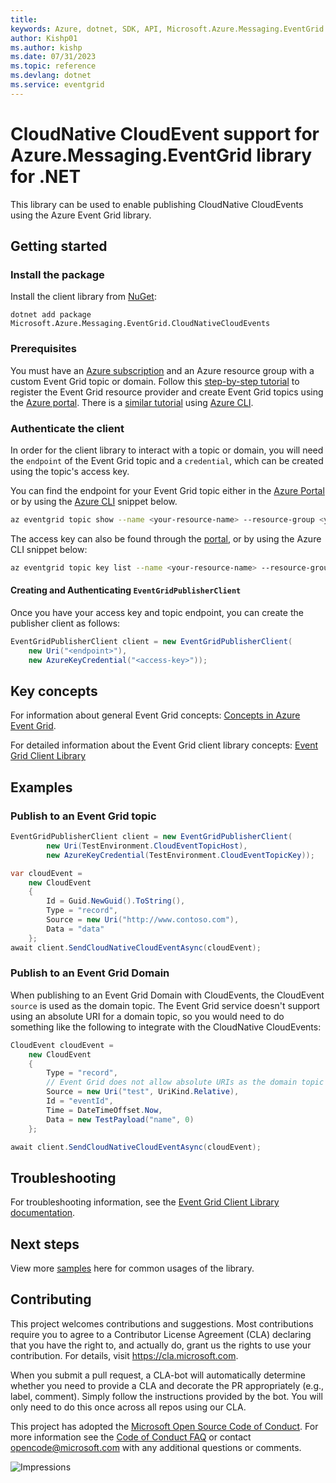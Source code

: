 ```yaml
---
title: 
keywords: Azure, dotnet, SDK, API, Microsoft.Azure.Messaging.EventGrid.CloudNativeCloudEvents, eventgrid
author: Kishp01
ms.author: kishp
ms.date: 07/31/2023
ms.topic: reference
ms.devlang: dotnet
ms.service: eventgrid
---
```

# CloudNative CloudEvent support for Azure.Messaging.EventGrid library for .NET

This library can be used to enable publishing CloudNative CloudEvents using the Azure Event Grid library.

## Getting started

### Install the package

Install the client library from [NuGet](https://www.nuget.org/):

```dotnetcli
dotnet add package Microsoft.Azure.Messaging.EventGrid.CloudNativeCloudEvents
```

### Prerequisites

You must have an [Azure subscription](https://azure.microsoft.com/free/dotnet/) and an Azure resource group with a custom Event Grid topic or domain. Follow this [step-by-step tutorial](/azure/event-grid/custom-event-quickstart-portal) to register the Event Grid resource provider and create Event Grid topics using the [Azure portal](https://portal.azure.com/). There is a [similar tutorial](/azure/event-grid/custom-event-quickstart) using [Azure CLI](/cli/azure).

### Authenticate the client

In order for the client library to interact with a topic or domain, you will need the `endpoint` of the Event Grid topic and a `credential`, which can be created using the topic's access key.

You can find the endpoint for your Event Grid topic either in the [Azure Portal](https://portal.azure.com/) or by using the [Azure CLI](/cli/azure) snippet below.

```bash
az eventgrid topic show --name <your-resource-name> --resource-group <your-resource-group-name> --query "endpoint"
```

The access key can also be found through the [portal](/azure/event-grid/get-access-keys), or by using the Azure CLI snippet below:
```bash
az eventgrid topic key list --name <your-resource-name> --resource-group <your-resource-group-name> --query "key1"
```

#### Creating and Authenticating `EventGridPublisherClient`

Once you have your access key and topic endpoint, you can create the publisher client as follows:
```C#
EventGridPublisherClient client = new EventGridPublisherClient(
    new Uri("<endpoint>"),
    new AzureKeyCredential("<access-key>"));
```

## Key concepts

For information about general Event Grid concepts: [Concepts in Azure Event Grid](/azure/event-grid/concepts).

For detailed information about the Event Grid client library concepts: [Event Grid Client Library](https://github.com/Azure/azure-sdk-for-net/tree/main/sdk/eventgrid/Azure.Messaging.EventGrid#key-concepts)

## Examples

### Publish to an Event Grid topic
```C# Snippet:CloudNativePublish
EventGridPublisherClient client = new EventGridPublisherClient(
        new Uri(TestEnvironment.CloudEventTopicHost),
        new AzureKeyCredential(TestEnvironment.CloudEventTopicKey));

var cloudEvent =
    new CloudEvent
    {
        Id = Guid.NewGuid().ToString(),
        Type = "record",
        Source = new Uri("http://www.contoso.com"),
        Data = "data"
    };
await client.SendCloudNativeCloudEventAsync(cloudEvent);
```

### Publish to an Event Grid Domain
When publishing to an Event Grid Domain with CloudEvents, the CloudEvent `source` is used as the domain topic. The Event Grid service doesn't support using an absolute URI for a domain topic, so you would need to do something like the following to integrate with the CloudNative CloudEvents:
```C# Snippet:CloudNativePublishToDomain
CloudEvent cloudEvent =
    new CloudEvent
    {
        Type = "record",
        // Event Grid does not allow absolute URIs as the domain topic
        Source = new Uri("test", UriKind.Relative),
        Id = "eventId",
        Time = DateTimeOffset.Now,
        Data = new TestPayload("name", 0)
    };

await client.SendCloudNativeCloudEventAsync(cloudEvent);
```

## Troubleshooting

For troubleshooting information, see the [Event Grid Client Library documentation](https://github.com/Azure/azure-sdk-for-net/tree/main/sdk/eventgrid/Azure.Messaging.EventGrid#troubleshooting).

## Next steps

View more [samples](https://github.com/Azure/azure-sdk-for-net/blob/main/sdk/eventgrid/Microsoft.Azure.Messaging.EventGrid.CloudNativeCloudEvents/tests/Samples) here for common usages of the library.

## Contributing

This project welcomes contributions and suggestions. Most contributions require you to agree to a Contributor License Agreement (CLA) declaring that you have the right to, and actually do, grant us the rights to use your contribution. For details, visit <https://cla.microsoft.com>.

When you submit a pull request, a CLA-bot will automatically determine whether you need to provide a CLA and decorate the PR appropriately (e.g., label, comment). Simply follow the instructions provided by the bot. You will only need to do this once across all repos using our CLA.

This project has adopted the [Microsoft Open Source Code of Conduct][code_of_conduct]. For more information see the [Code of Conduct FAQ][code_of_conduct_faq] or contact opencode@microsoft.com with any additional questions or comments.

![Impressions](https://azure-sdk-impressions.azurewebsites.net/api/impressions/azure-sdk-for-net%2Fsdk%2Feventgrid%2FMicrosoft.Azure.Messaging.EventGrid.CloudNativeCloudEvents%2FREADME.png)

[code_of_conduct]: https://opensource.microsoft.com/codeofconduct
[code_of_conduct_faq]: https://opensource.microsoft.com/codeofconduct/faq/

